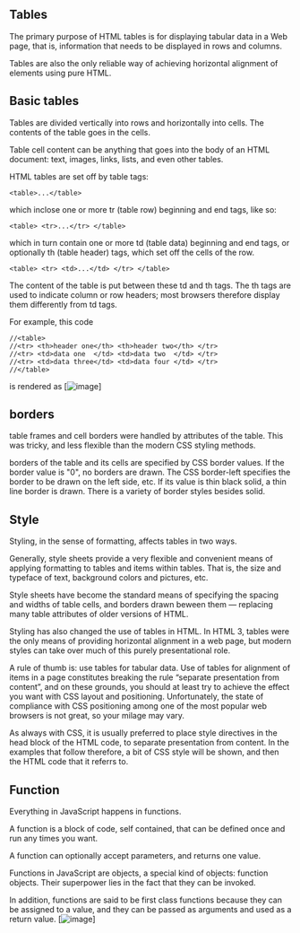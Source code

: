 ## Tables
The primary purpose of HTML tables is for displaying tabular data in a Web page, that is, information that needs to be displayed in rows and columns.

Tables are also the only reliable way of achieving horizontal alignment of elements using pure HTML.

## Basic tables
Tables are divided vertically into rows and horizontally into cells. The contents of the table goes in the cells.

Table cell content can be anything that goes into the body of an HTML document: text, images, links, lists, and even other tables.

HTML tables are set off by table tags:

	<table>...</table>
which inclose one or more tr (table row) beginning and end tags, like so:

	<table> <tr>...</tr> </table> 
which in turn contain one or more td (table data) beginning and end tags, or optionally th (table header) tags, which set off the cells of the row.

	<table> <tr> <td>...</td> </tr> </table>
The content of the table is put between these td and th tags. The th tags are used to indicate column or row headers; most browsers therefore display them differently from td tags.

For example, this code

	//<table>
	//<tr> <th>header one</th> <th>header two</th> </tr>
	//<tr> <td>data one  </td> <td>data two  </td> </tr>
	//<tr> <td>data three</td> <td>data four </td> </tr>
	//</table> 
is rendered as
[![image](https://data-flair.training/blogs/wp-content/uploads/sites/2/2020/07/Html-Tables.jpg)]

## borders
table frames and cell borders were handled by attributes of the table. This was tricky, and less flexible than the modern CSS styling methods.

borders of the table and its cells are specified by CSS border values. If the border value is "0", no borders are drawn. The CSS border-left specifies the border to be drawn on the left side, etc. If its value is thin black solid, a thin line border is drawn. There is a variety of border styles besides solid.

## Style
Styling, in the sense of formatting, affects tables in two ways.

Generally, style sheets provide a very flexible and convenient means of applying formatting to tables and items within tables. That is, the size and typeface of text, background colors and pictures, etc.

Style sheets have become the standard means of specifying the spacing and widths of table cells, and borders drawn beween them — replacing many table attributes of older versions of HTML.

Styling has also changed the use of tables in HTML. In HTML 3, tables were the only means of providing horizontal alignment in a web page, but modern styles can take over much of this purely presentational role.

A rule of thumb is: use tables for tabular data. Use of tables for alignment of items in a page constitutes breaking the rule “separate presentation from content”, and on these grounds, you should at least try to achieve the effect you want with CSS layout and positioning. Unfortunately, the state of compliance with CSS positioning among one of the most popular web browsers is not great, so your milage may vary.

As always with CSS, it is usually preferred to place style directives in the head block of the HTML code, to separate presentation from content. In the examples that follow therefore, a bit of CSS style will be shown, and then the HTML code that it referrs to.

## Function
Everything in JavaScript happens in functions.

A function is a block of code, self contained, that can be defined once and run any times you want.

A function can optionally accept parameters, and returns one value.

Functions in JavaScript are objects, a special kind of objects: function objects. Their superpower lies in the fact that they can be invoked.

In addition, functions are said to be first class functions because they can be assigned to a value, and they can be passed as arguments and used as a return value.
[![image](https://media.geeksforgeeks.org/wp-content/uploads/methods-in-java.png)]



